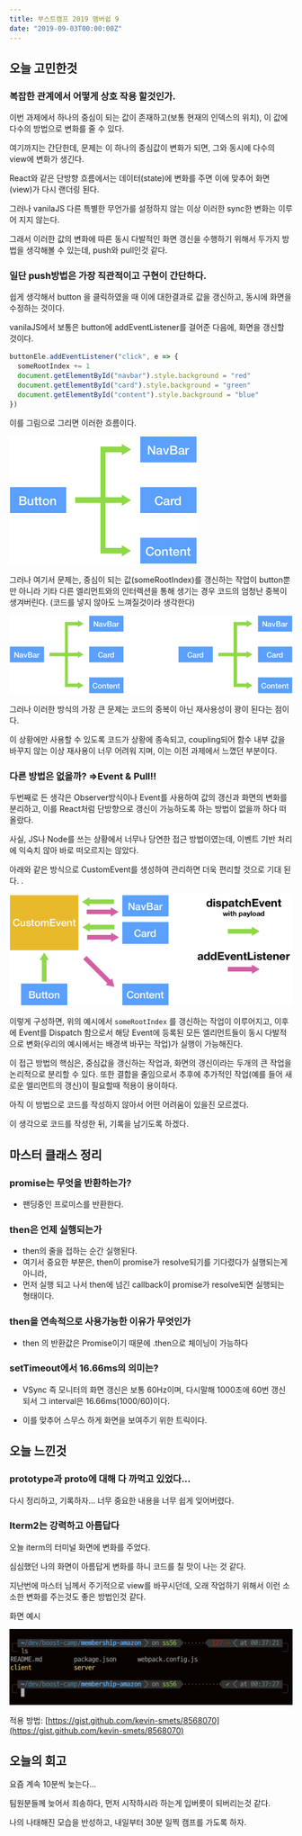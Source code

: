 ```yaml
---
title: 부스트캠프 2019 맴버쉽 9
date: "2019-09-03T00:00:00Z"
---
```


## 오늘 고민한것

### 복잡한 관계에서 어떻게 상호 작용 할것인가.

이번 과제에서 하나의 중심이 되는 값이 존재하고(보통 현재의 인덱스의 위치), 이 값에 다수의 방법으로 변화를 줄 수 있다.

여기까지는 간단한데, 문제는 이 하나의 중심값이 변화가 되면, 그와 동시에 다수의 view에 변화가 생긴다.

React와 같은 단방향 흐름에서는 데이터(state)에 변화를 주면 이에 맞추어 화면(view)가 다시 랜더링 된다.

그러나 vanilaJS 다른 특별한 무언가를 설정하지 않는 이상 이러한 sync한 변화는 이루어 지지 않는다.

그래서 이러한 값의 변화에 따른 동시 다발적인 화면 갱신을 수행하기 위해서 두가지 방법을 생각해볼 수 있는데, push와 pull인것 같다.

### 일단 push방법은 가장 직관적이고 구현이 간단하다.

쉽게 생각해서 button 을 클릭하였을 때 이에 대한결과로 값을 갱신하고, 동시에 화면을 수정하는 것이다.

vanilaJS에서 보통은 button에 addEventListener를 걸어준 다음에, 화면을 갱신할 것이다.

```js
buttonEle.addEventListener("click", e => {
  someRootIndex += 1
  document.getElementById("navbar").style.background = "red"
  document.getElementById("card").style.background = "green"
  document.getElementById("content").style.background = "blue"
})
```

이를 그림으로 그리면 이러한 흐름이다.

![](Untitled-01fd088f-eff8-48b6-9a55-7b54ec6193b1.png)

그러나 여기서 문제는, 중심이 되는 값(someRootIndex)를 갱신하는 작업이 button뿐만 아니라 기타 다른 엘리먼트와의 인터렉션을 통해 생기는 경우 코드의 엄청난 중복이 생겨버린다. (코드를 넣지 않아도 느껴질것이라 생각한다)

![](Untitled-ddb78692-a2da-4888-b351-b16f4c71fec6.png)

그러나 이러한 방식의 가장 큰 문제는 코드의 중복이 아닌 재사용성이 꽝이 된다는 점이다.

이 상황에만 사용할 수 있도록 코드가 상황에 종속되고, coupling되어 함수 내부 값을 바꾸지 않는 이상 재사용이 너무 어려워 지며, 이는 이전 과제에서 느꼈던 부분이다.

### 다른 방법은 없을까? ⇒Event & Pull!!

두번째로 든 생각은 Observer방식이나 Event를 사용하여 값의 갱신과 화면의 변화를 분리하고, 이를 React처럼 단방향으로 갱신이 가능하도록 하는 방법이 없을까 하다 떠올랐다.

사실, JS나 Node를 쓰는 상황에서 너무나 당연한 접근 방법이였는데, 이벤트 기반 처리에 익숙치 않아 바로 떠오르지는 않았다.

아래와 같은 방식으로 CustomEvent를 생성하여 관리하면 더욱 편리할 것으로 기대 된다. .

![](Untitled-8e444d39-625b-4b65-98d4-570c8638c6ec.png)

이렇게 구성하면, 위의 예시에서 `someRootIndex` 를 갱신하는 작업이 이루어지고, 이후에 Event를 Dispatch 함으로서 해당 Event에 등록된 모든 엘리먼트들이 동시 다발적으로 변화(우리의 예시에서는 배경색 바꾸는 작업)가 실행이 가능해진다.

이 접근 방법의 핵심은, 중심값을 갱신하는 작업과, 화면의 갱신이라는 두개의 큰 작업을 논리적으로 분리할 수 있다. 또한 결합을 줄임으로서 추후에 추가적인 작업(예를 들어 새로운 엘리먼트의 갱신)이 필요할때 적용이 용이하다.

아직 이 방법으로 코드를 작성하지 않아서 어떤 어려움이 있을진 모르겠다.

이 생각으로 코드를 작성한 뒤, 기록을 남기도록 하겠다.

## 마스터 클래스 정리

### promise는 무엇을 반환하는가?

- 팬딩중인 프로미스를 반환한다.

### then은 언제 실행되는가

- then의 줄을 접하는 순간 실행된다.
- 여기서 중요한 부분은, then이 promise가 resolve되기를 기다렸다가 실행되는게 아니라,
- 먼저 실행 되고 나서 then에 넘긴 callback이 promise가 resolve되면 실행되는 형태이다.

### then을 연속적으로 사용가능한 이유가 무엇인가

- then 의 반환값은 Promise이기 때문에 .then으로 체이닝이 가능하다

### setTimeout에서 16.66ms의 의미는?

- VSync 즉 모니터의 화면 갱신은 보통 60Hz이며, 다시말해 1000초에 60번 갱신되서 그 interval은 16.66ms(1000/60)이다.

- 이를 맞추어 스무스 하게 화면을 보여주기 위한 트릭이다.

## 오늘 느낀것

### prototype과 **proto**에 대해 다 까먹고 있었다...

다시 정리하고, 기록하자... 너무 중요한 내용을 너무 쉽게 잊어버렸다.

### Iterm2는 강력하고 아름답다

오늘 iterm의 터미널 화면에 변화를 주었다.

심심했던 나의 화면이 아름답게 변화를 하니 코드를 칠 맛이 나는 것 같다.

지난번에 마스터 님께서 주기적으로 view를 바꾸시던데, 오래 작업하기 위해서 이런 소소한 변화를 주는것도 좋은 방법인것 같다.

화면 예시

![](Untitled-6f6f30e2-0762-482f-a4aa-3789150680d9.png)

적용 방법: [https://gist.github.com/kevin-smets/8568070](https://gist.github.com/kevin-smets/8568070)

## 오늘의 회고

요즘 계속 10분씩 늦는다...

팀원분들께 늦어서 죄송하다, 먼저 시작하시라 하는게 입버릇이 되버리는것 같다.

나의 나태해진 모습을 반성하고, 내일부터 30분 일찍 캠프를 가도록 하자.
